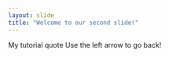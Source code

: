 ```yaml
---
layout: slide
title: "Welcome to our second slide!"
---
```

My tutorial quote
Use the left arrow to go back!
